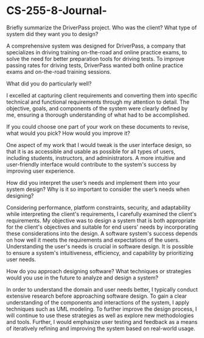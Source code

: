 # CS-255-8-Journal-

Briefly summarize the DriverPass project. Who was the client? What type of system did they want you to design?

A comprehensive system was designed for DriverPass, a company that specializes in driving training on-the-road and online practice exams, to solve the need for better preparation tools for driving tests. To improve passing rates for driving tests, DriverPass wanted both online practice exams and on-the-road training sessions.

What did you do particularly well?

I excelled at capturing client requirements and converting them into specific technical and functional requirements through my attention to detail. The objective, goals, and components of the system were clearly defined by me, ensuring a thorough understanding of what had to be accomplished.

If you could choose one part of your work on these documents to revise, what would you pick? How would you improve it?

One aspect of my work that I would tweak is the user interface design, so that it is as accessible and usable as possible for all types of users, including students, instructors, and administrators. A more intuitive and user-friendly interface would contribute to the system's success by improving user experience.

How did you interpret the user’s needs and implement them into your system design? Why is it so important to consider the user’s needs when designing?

Considering performance, platform constraints, security, and adaptability while interpreting the client's requirements, I carefully examined the client's requirements. My objective was to design a system that is both appropriate for the client's objectives and suitable for end users' needs by incorporating these considerations into the design. A software system's success depends on how well it meets the requirements and expectations of the users. Understanding the user's needs is crucial in software design. It is possible to ensure a system's intuitiveness, efficiency, and capability by prioritizing user needs.

How do you approach designing software? What techniques or strategies would you use in the future to analyze and design a system?

In order to understand the domain and user needs better, I typically conduct extensive research before approaching software design. To gain a clear understanding of the components and interactions of the system, I apply techniques such as UML modeling. To further improve the design process, I will continue to use these strategies as well as explore new methodologies and tools. Further, I would emphasize user testing and feedback as a means of iteratively refining and improving the system based on real-world usage.
